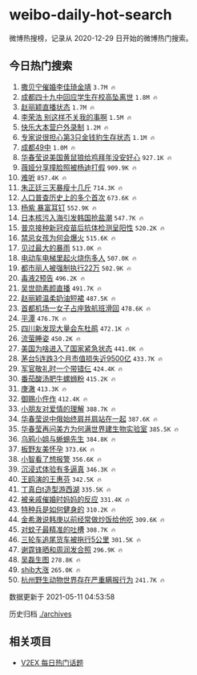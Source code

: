 # weibo-daily-hot-search

微博热搜榜，记录从 2020-12-29 日开始的微博热门搜索。

## 今日热门搜索

<!-- BEGIN -->

1. [撒贝宁催婚李佳琦金靖](https://s.weibo.com/weibo?q=%23%E6%92%92%E8%B4%9D%E5%AE%81%E5%82%AC%E5%A9%9A%E6%9D%8E%E4%BD%B3%E7%90%A6%E9%87%91%E9%9D%96%23&Refer=top) `3.7M 🔥`
1. [成都四十九中回应学生在校高坠离世](https://s.weibo.com/weibo?q=%23%E6%88%90%E9%83%BD%E5%9B%9B%E5%8D%81%E4%B9%9D%E4%B8%AD%E5%9B%9E%E5%BA%94%E5%AD%A6%E7%94%9F%E5%9C%A8%E6%A0%A1%E9%AB%98%E5%9D%A0%E7%A6%BB%E4%B8%96%23&Refer=top) `1.8M 🔥`
1. [赵丽颖直播状态](https://s.weibo.com/weibo?q=%23%E8%B5%B5%E4%B8%BD%E9%A2%96%E7%9B%B4%E6%92%AD%E7%8A%B6%E6%80%81%23&Refer=top) `1.7M 🔥`
1. [李荣浩 别这样不关我的事啊](https://s.weibo.com/weibo?q=%E6%9D%8E%E8%8D%A3%E6%B5%A9%20%E5%88%AB%E8%BF%99%E6%A0%B7%E4%B8%8D%E5%85%B3%E6%88%91%E7%9A%84%E4%BA%8B%E5%95%8A&Refer=top) `1.5M 🔥`
1. [快乐大本营户外录制](https://s.weibo.com/weibo?q=%23%E5%BF%AB%E4%B9%90%E5%A4%A7%E6%9C%AC%E8%90%A5%E6%88%B7%E5%A4%96%E5%BD%95%E5%88%B6%23&Refer=top) `1.2M 🔥`
1. [专家说很担心第3只金钱豹生存状态](https://s.weibo.com/weibo?q=%23%E4%B8%93%E5%AE%B6%E8%AF%B4%E5%BE%88%E6%8B%85%E5%BF%83%E7%AC%AC3%E5%8F%AA%E9%87%91%E9%92%B1%E8%B1%B9%E7%94%9F%E5%AD%98%E7%8A%B6%E6%80%81%23&Refer=top) `1.1M 🔥`
1. [成都49中](https://s.weibo.com/weibo?q=%23%E6%88%90%E9%83%BD49%E4%B8%AD%23&Refer=top) `1.0M 🔥`
1. [华春莹说美国黄鼠狼给鸡拜年没安好心](https://s.weibo.com/weibo?q=%23%E5%8D%8E%E6%98%A5%E8%8E%B9%E8%AF%B4%E7%BE%8E%E5%9B%BD%E9%BB%84%E9%BC%A0%E7%8B%BC%E7%BB%99%E9%B8%A1%E6%8B%9C%E5%B9%B4%E6%B2%A1%E5%AE%89%E5%A5%BD%E5%BF%83%23&Refer=top) `927.1K 🔥`
1. [薇娅分享撞脸照被杨迪打假](https://s.weibo.com/weibo?q=%23%E8%96%87%E5%A8%85%E5%88%86%E4%BA%AB%E6%92%9E%E8%84%B8%E7%85%A7%E8%A2%AB%E6%9D%A8%E8%BF%AA%E6%89%93%E5%81%87%23&Refer=top) `909.9K 🔥`
1. [难听](https://s.weibo.com/weibo?q=%E9%9A%BE%E5%90%AC&Refer=top) `857.4K 🔥`
1. [朱正廷三天暴瘦十几斤](https://s.weibo.com/weibo?q=%23%E6%9C%B1%E6%AD%A3%E5%BB%B7%E4%B8%89%E5%A4%A9%E6%9A%B4%E7%98%A6%E5%8D%81%E5%87%A0%E6%96%A4%23&Refer=top) `714.3K 🔥`
1. [人口普查历史上的多个首次](https://s.weibo.com/weibo?q=%23%E4%BA%BA%E5%8F%A3%E6%99%AE%E6%9F%A5%E5%8E%86%E5%8F%B2%E4%B8%8A%E7%9A%84%E5%A4%9A%E4%B8%AA%E9%A6%96%E6%AC%A1%23&Refer=top) `673.6K 🔥`
1. [杨紫 暴富耳钉](https://s.weibo.com/weibo?q=%E6%9D%A8%E7%B4%AB%20%E6%9A%B4%E5%AF%8C%E8%80%B3%E9%92%89&Refer=top) `552.9K 🔥`
1. [日本核污入海引发韩国抢盐潮](https://s.weibo.com/weibo?q=%23%E6%97%A5%E6%9C%AC%E6%A0%B8%E6%B1%A1%E5%85%A5%E6%B5%B7%E5%BC%95%E5%8F%91%E9%9F%A9%E5%9B%BD%E6%8A%A2%E7%9B%90%E6%BD%AE%23&Refer=top) `547.7K 🔥`
1. [普京接种新冠疫苗后抗体检测呈阳性](https://s.weibo.com/weibo?q=%23%E6%99%AE%E4%BA%AC%E6%8E%A5%E7%A7%8D%E6%96%B0%E5%86%A0%E7%96%AB%E8%8B%97%E5%90%8E%E6%8A%97%E4%BD%93%E6%A3%80%E6%B5%8B%E5%91%88%E9%98%B3%E6%80%A7%23&Refer=top) `520.2K 🔥`
1. [禁忌女孩为何会爆火](https://s.weibo.com/weibo?q=%23%E7%A6%81%E5%BF%8C%E5%A5%B3%E5%AD%A9%E4%B8%BA%E4%BD%95%E4%BC%9A%E7%88%86%E7%81%AB%23&Refer=top) `515.6K 🔥`
1. [见过最大的暴雨](https://s.weibo.com/weibo?q=%23%E8%A7%81%E8%BF%87%E6%9C%80%E5%A4%A7%E7%9A%84%E6%9A%B4%E9%9B%A8%23&Refer=top) `513.0K 🔥`
1. [电动车电梯里起火烧伤多人](https://s.weibo.com/weibo?q=%23%E7%94%B5%E5%8A%A8%E8%BD%A6%E7%94%B5%E6%A2%AF%E9%87%8C%E8%B5%B7%E7%81%AB%E7%83%A7%E4%BC%A4%E5%A4%9A%E4%BA%BA%23&Refer=top) `507.0K 🔥`
1. [都市丽人被强制执行22万](https://s.weibo.com/weibo?q=%E9%83%BD%E5%B8%82%E4%B8%BD%E4%BA%BA%E8%A2%AB%E5%BC%BA%E5%88%B6%E6%89%A7%E8%A1%8C22%E4%B8%87&Refer=top) `502.9K 🔥`
1. [毒液2预告](https://s.weibo.com/weibo?q=%23%E6%AF%92%E6%B6%B22%E9%A2%84%E5%91%8A%23&Refer=top) `496.2K 🔥`
1. [吴世勋素颜直播](https://s.weibo.com/weibo?q=%23%E5%90%B4%E4%B8%96%E5%8B%8B%E7%B4%A0%E9%A2%9C%E7%9B%B4%E6%92%AD%23&Refer=top) `491.7K 🔥`
1. [赵丽颖温柔奶油短裙](https://s.weibo.com/weibo?q=%23%E8%B5%B5%E4%B8%BD%E9%A2%96%E6%B8%A9%E6%9F%94%E5%A5%B6%E6%B2%B9%E7%9F%AD%E8%A3%99%23&Refer=top) `487.5K 🔥`
1. [首都机场一女子占座致航班滑回](https://s.weibo.com/weibo?q=%23%E9%A6%96%E9%83%BD%E6%9C%BA%E5%9C%BA%E4%B8%80%E5%A5%B3%E5%AD%90%E5%8D%A0%E5%BA%A7%E8%87%B4%E8%88%AA%E7%8F%AD%E6%BB%91%E5%9B%9E%23&Refer=top) `478.6K 🔥`
1. [平潭](https://s.weibo.com/weibo?q=%E5%B9%B3%E6%BD%AD&Refer=top) `476.7K 🔥`
1. [四川新发现大量会东杜鹃](https://s.weibo.com/weibo?q=%23%E5%9B%9B%E5%B7%9D%E6%96%B0%E5%8F%91%E7%8E%B0%E5%A4%A7%E9%87%8F%E4%BC%9A%E4%B8%9C%E6%9D%9C%E9%B9%83%23&Refer=top) `472.1K 🔥`
1. [流萤睡姿](https://s.weibo.com/weibo?q=%23%E6%B5%81%E8%90%A4%E7%9D%A1%E5%A7%BF%23&Refer=top) `450.2K 🔥`
1. [美国为啥进入了国家紧急状态](https://s.weibo.com/weibo?q=%23%E7%BE%8E%E5%9B%BD%E4%B8%BA%E5%95%A5%E8%BF%9B%E5%85%A5%E4%BA%86%E5%9B%BD%E5%AE%B6%E7%B4%A7%E6%80%A5%E7%8A%B6%E6%80%81%23&Refer=top) `441.0K 🔥`
1. [茅台5连跌3个月市值损失近9500亿](https://s.weibo.com/weibo?q=%23%E8%8C%85%E5%8F%B05%E8%BF%9E%E8%B7%8C3%E4%B8%AA%E6%9C%88%E5%B8%82%E5%80%BC%E6%8D%9F%E5%A4%B1%E8%BF%919500%E4%BA%BF%23&Refer=top) `433.7K 🔥`
1. [军官敬礼时一个带错仨](https://s.weibo.com/weibo?q=%E5%86%9B%E5%AE%98%E6%95%AC%E7%A4%BC%E6%97%B6%E4%B8%80%E4%B8%AA%E5%B8%A6%E9%94%99%E4%BB%A8&Refer=top) `424.4K 🔥`
1. [番茄酸汤肥牛螺蛳粉](https://s.weibo.com/weibo?q=%23%E7%95%AA%E8%8C%84%E9%85%B8%E6%B1%A4%E8%82%A5%E7%89%9B%E8%9E%BA%E8%9B%B3%E7%B2%89%23&Refer=top) `415.2K 🔥`
1. [庚澈](https://s.weibo.com/weibo?q=%E5%BA%9A%E6%BE%88&Refer=top) `413.3K 🔥`
1. [御赐小仵作](https://s.weibo.com/weibo?q=%E5%BE%A1%E8%B5%90%E5%B0%8F%E4%BB%B5%E4%BD%9C&Refer=top) `412.4K 🔥`
1. [小朋友对爱情的理解](https://s.weibo.com/weibo?q=%23%E5%B0%8F%E6%9C%8B%E5%8F%8B%E5%AF%B9%E7%88%B1%E6%83%85%E7%9A%84%E7%90%86%E8%A7%A3%23&Refer=top) `388.7K 🔥`
1. [华春莹说中俄始终肩并肩站在一起](https://s.weibo.com/weibo?q=%23%E5%8D%8E%E6%98%A5%E8%8E%B9%E8%AF%B4%E4%B8%AD%E4%BF%84%E5%A7%8B%E7%BB%88%E8%82%A9%E5%B9%B6%E8%82%A9%E7%AB%99%E5%9C%A8%E4%B8%80%E8%B5%B7%23&Refer=top) `387.6K 🔥`
1. [华春莹再问美方为何满世界建生物实验室](https://s.weibo.com/weibo?q=%23%E5%8D%8E%E6%98%A5%E8%8E%B9%E5%86%8D%E9%97%AE%E7%BE%8E%E6%96%B9%E4%B8%BA%E4%BD%95%E6%BB%A1%E4%B8%96%E7%95%8C%E5%BB%BA%E7%94%9F%E7%89%A9%E5%AE%9E%E9%AA%8C%E5%AE%A4%23&Refer=top) `385.5K 🔥`
1. [乌鸦小姐与蜥蜴先生](https://s.weibo.com/weibo?q=%E4%B9%8C%E9%B8%A6%E5%B0%8F%E5%A7%90%E4%B8%8E%E8%9C%A5%E8%9C%B4%E5%85%88%E7%94%9F&Refer=top) `384.8K 🔥`
1. [板野友美怀孕](https://s.weibo.com/weibo?q=%E6%9D%BF%E9%87%8E%E5%8F%8B%E7%BE%8E%E6%80%80%E5%AD%95&Refer=top) `373.6K 🔥`
1. [小智看了想报警](https://s.weibo.com/weibo?q=%E5%B0%8F%E6%99%BA%E7%9C%8B%E4%BA%86%E6%83%B3%E6%8A%A5%E8%AD%A6&Refer=top) `356.6K 🔥`
1. [沉浸式体验有多逼真](https://s.weibo.com/weibo?q=%23%E6%B2%89%E6%B5%B8%E5%BC%8F%E4%BD%93%E9%AA%8C%E6%9C%89%E5%A4%9A%E9%80%BC%E7%9C%9F%23&Refer=top) `346.3K 🔥`
1. [王鸥演的王惠芬](https://s.weibo.com/weibo?q=%E7%8E%8B%E9%B8%A5%E6%BC%94%E7%9A%84%E7%8E%8B%E6%83%A0%E8%8A%AC&Refer=top) `342.5K 🔥`
1. [丁真白t造型游西湖](https://s.weibo.com/weibo?q=%23%E4%B8%81%E7%9C%9F%E7%99%BDt%E9%80%A0%E5%9E%8B%E6%B8%B8%E8%A5%BF%E6%B9%96%23&Refer=top) `335.5K 🔥`
1. [被亲戚催婚时妈妈的反应](https://s.weibo.com/weibo?q=%23%E8%A2%AB%E4%BA%B2%E6%88%9A%E5%82%AC%E5%A9%9A%E6%97%B6%E5%A6%88%E5%A6%88%E7%9A%84%E5%8F%8D%E5%BA%94%23&Refer=top) `331.4K 🔥`
1. [特种兵是如何健身的](https://s.weibo.com/weibo?q=%23%E7%89%B9%E7%A7%8D%E5%85%B5%E6%98%AF%E5%A6%82%E4%BD%95%E5%81%A5%E8%BA%AB%E7%9A%84%23&Refer=top) `310.2K 🔥`
1. [金希澈说韩庚以前经常做炒饭给他吃](https://s.weibo.com/weibo?q=%23%E9%87%91%E5%B8%8C%E6%BE%88%E8%AF%B4%E9%9F%A9%E5%BA%9A%E4%BB%A5%E5%89%8D%E7%BB%8F%E5%B8%B8%E5%81%9A%E7%82%92%E9%A5%AD%E7%BB%99%E4%BB%96%E5%90%83%23&Refer=top) `309.6K 🔥`
1. [对蚊子最精准的吐槽](https://s.weibo.com/weibo?q=%23%E5%AF%B9%E8%9A%8A%E5%AD%90%E6%9C%80%E7%B2%BE%E5%87%86%E7%9A%84%E5%90%90%E6%A7%BD%23&Refer=top) `308.7K 🔥`
1. [三轮车追尾货车被拖行5公里](https://s.weibo.com/weibo?q=%23%E4%B8%89%E8%BD%AE%E8%BD%A6%E8%BF%BD%E5%B0%BE%E8%B4%A7%E8%BD%A6%E8%A2%AB%E6%8B%96%E8%A1%8C5%E5%85%AC%E9%87%8C%23&Refer=top) `301.5K 🔥`
1. [谢霆锋晒和周润发合照](https://s.weibo.com/weibo?q=%23%E8%B0%A2%E9%9C%86%E9%94%8B%E6%99%92%E5%92%8C%E5%91%A8%E6%B6%A6%E5%8F%91%E5%90%88%E7%85%A7%23&Refer=top) `296.9K 🔥`
1. [吴磊生图](https://s.weibo.com/weibo?q=%23%E5%90%B4%E7%A3%8A%E7%94%9F%E5%9B%BE%23&Refer=top) `278.8K 🔥`
1. [shib大涨](https://s.weibo.com/weibo?q=%23shib%E5%A4%A7%E6%B6%A8%23&Refer=top) `265.0K 🔥`
1. [杭州野生动物世界存在严重瞒报行为](https://s.weibo.com/weibo?q=%23%E6%9D%AD%E5%B7%9E%E9%87%8E%E7%94%9F%E5%8A%A8%E7%89%A9%E4%B8%96%E7%95%8C%E5%AD%98%E5%9C%A8%E4%B8%A5%E9%87%8D%E7%9E%92%E6%8A%A5%E8%A1%8C%E4%B8%BA%23&Refer=top) `241.7K 🔥`

数据更新于 2021-05-11 04:53:58

<!-- END -->

历史归档 [./archives](./archives)

## 相关项目

- [V2EX 每日热门话题](https://github.com/boojack/v2ex-daily-hot-topic)

